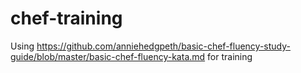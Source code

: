 # chef-training
Using https://github.com/anniehedgpeth/basic-chef-fluency-study-guide/blob/master/basic-chef-fluency-kata.md for training
